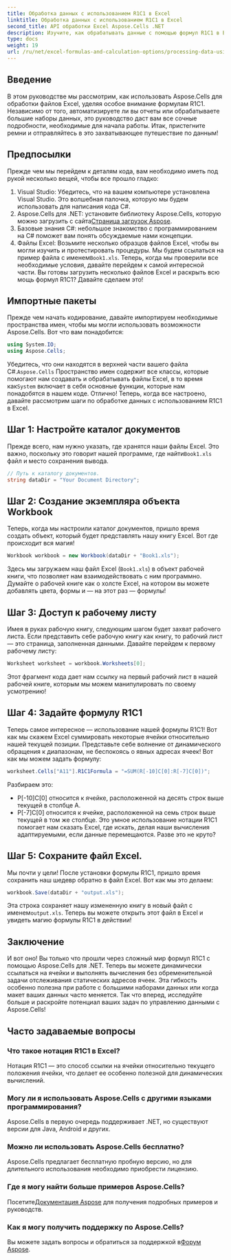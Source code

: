 ```yaml
---
title: Обработка данных с использованием R1C1 в Excel
linktitle: Обработка данных с использованием R1C1 в Excel
second_title: API обработки Excel Aspose.Cells .NET
description: Изучите, как обрабатывать данные с помощью формул R1C1 в Excel с помощью Aspose.Cells для .NET. Пошаговое руководство и примеры включены.
type: docs
weight: 19
url: /ru/net/excel-formulas-and-calculation-options/processing-data-using-r1c1/
---
```

## Введение 
В этом руководстве мы рассмотрим, как использовать Aspose.Cells для обработки файлов Excel, уделяя особое внимание формулам R1C1. Независимо от того, автоматизируете ли вы отчеты или обрабатываете большие наборы данных, это руководство даст вам все сочные подробности, необходимые для начала работы. Итак, пристегните ремни и отправляйтесь в это захватывающее путешествие по данным!
## Предпосылки
Прежде чем мы перейдем к деталям кода, вам необходимо иметь под рукой несколько вещей, чтобы все прошло гладко:
1. Visual Studio: Убедитесь, что на вашем компьютере установлена Visual Studio. Это волшебная палочка, которую мы будем использовать для написания кода C#.
2.  Aspose.Cells для .NET: установите библиотеку Aspose.Cells, которую можно загрузить с сайта[Страница загрузок Aspose](https://releases.aspose.com/cells/net/).
3. Базовые знания C#: небольшое знакомство с программированием на C# поможет вам понять обсуждаемые нами концепции.
4.  Файлы Excel: Возьмите несколько образцов файлов Excel, чтобы вы могли изучить и протестировать процедуры. Мы будем ссылаться на пример файла с именем`Book1.xls`.
Теперь, когда мы проверили все необходимые условия, давайте перейдем к самой интересной части. Вы готовы загрузить несколько файлов Excel и раскрыть всю мощь формул R1C1? Давайте сделаем это!
## Импортные пакеты
Прежде чем начать кодирование, давайте импортируем необходимые пространства имен, чтобы мы могли использовать возможности Aspose.Cells. Вот что вам понадобится:
```csharp
using System.IO;
using Aspose.Cells;
```
 Убедитесь, что они находятся в верхней части вашего файла C#.`Aspose.Cells` Пространство имен содержит все классы, которые помогают нам создавать и обрабатывать файлы Excel, в то время как`System` включает в себя основные функции, которые нам понадобятся в нашем коде.
Отлично! Теперь, когда все настроено, давайте рассмотрим шаги по обработке данных с использованием R1C1 в Excel.
## Шаг 1: Настройте каталог документов
Прежде всего, нам нужно указать, где хранятся наши файлы Excel. Это важно, поскольку это говорит нашей программе, где найти`Book1.xls` файл и место сохранения вывода.
```csharp
// Путь к каталогу документов.
string dataDir = "Your Document Directory";
```
## Шаг 2: Создание экземпляра объекта Workbook
Теперь, когда мы настроили каталог документов, пришло время создать объект, который будет представлять нашу книгу Excel. Вот где происходит вся магия!
```csharp
Workbook workbook = new Workbook(dataDir + "Book1.xls");
```
Здесь мы загружаем наш файл Excel (`Book1.xls`) в объект рабочей книги, что позволяет нам взаимодействовать с ним программно. Думайте о рабочей книге как о холсте Excel, на котором вы можете добавлять цвета, формы и — на этот раз — формулы!
## Шаг 3: Доступ к рабочему листу
Имея в руках рабочую книгу, следующим шагом будет захват рабочего листа. Если представить себе рабочую книгу как книгу, то рабочий лист — это страница, заполненная данными. Давайте перейдем к первому рабочему листу:
```csharp
Worksheet worksheet = workbook.Worksheets[0];
```
Этот фрагмент кода дает нам ссылку на первый рабочий лист в нашей рабочей книге, которым мы можем манипулировать по своему усмотрению!
## Шаг 4: Задайте формулу R1C1
Теперь самое интересное — использование нашей формулы R1C1! Вот как мы скажем Excel суммировать некоторые ячейки относительно нашей текущей позиции. Представьте себе волнение от динамического обращения к диапазонам, не беспокоясь о явных адресах ячеек! Вот как мы можем задать формулу:
```csharp
worksheet.Cells["A11"].R1C1Formula = "=SUM(R[-10]C[0]:R[-7]C[0])";
```
Разбираем это: 
- Р[-10]С[0] относится к ячейке, расположенной на десять строк выше текущей в столбце A.
- Р[-7]С[0] относится к ячейке, расположенной на семь строк выше текущей в том же столбце.
Это умное использование нотации R1C1 помогает нам сказать Excel, где искать, делая наши вычисления адаптируемыми, если данные перемещаются. Разве это не круто?
## Шаг 5: Сохраните файл Excel.
Мы почти у цели! После установки формулы R1C1, пришло время сохранить наш шедевр обратно в файл Excel. Вот как мы это делаем:
```csharp
workbook.Save(dataDir + "output.xls");
```
 Эта строка сохраняет нашу измененную книгу в новый файл с именем`output.xls`. Теперь вы можете открыть этот файл в Excel и увидеть магию формулы R1C1 в действии!
## Заключение
И вот оно! Вы только что прошли через сложный мир формул R1C1 с помощью Aspose.Cells для .NET. Теперь вы можете динамически ссылаться на ячейки и выполнять вычисления без обременительной задачи отслеживания статических адресов ячеек. 
Эта гибкость особенно полезна при работе с большими наборами данных или когда макет ваших данных часто меняется. Так что вперед, исследуйте больше и раскройте потенциал ваших задач по управлению данными с Aspose.Cells!
## Часто задаваемые вопросы
### Что такое нотация R1C1 в Excel?
Нотация R1C1 — это способ ссылки на ячейки относительно текущего положения ячейки, что делает ее особенно полезной для динамических вычислений.
### Могу ли я использовать Aspose.Cells с другими языками программирования?
Aspose.Cells в первую очередь поддерживает .NET, но существуют версии для Java, Android и других.
### Можно ли использовать Aspose.Cells бесплатно?
Aspose.Cells предлагает бесплатную пробную версию, но для длительного использования необходимо приобрести лицензию.
### Где я могу найти больше примеров Aspose.Cells?
 Посетите[Документация Aspose](https://reference.aspose.com/cells/net/) для получения подробных примеров и руководств.
### Как я могу получить поддержку по Aspose.Cells?
Вы можете задать вопросы и обратиться за поддержкой в[Форум Aspose](https://forum.aspose.com/c/cells/9).